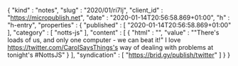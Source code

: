 {
  "kind" : "notes",
  "slug" : "2020/01/ri7lj",
  "client_id" : "https://micropublish.net",
  "date" : "2020-01-14T20:56:58.869+01:00",
  "h" : "h-entry",
  "properties" : {
    "published" : [ "2020-01-14T20:56:58.869+01:00" ],
    "category" : [ "notts-js" ],
    "content" : [ {
      "html" : "",
      "value" : "\"There's loads of us, and only one computer - we can beat it!\" I love https://twitter.com/CarolSaysThings's way of dealing with problems at tonight's #NottsJS"
    } ],
    "syndication" : [ "https://brid.gy/publish/twitter" ]
  }
}
